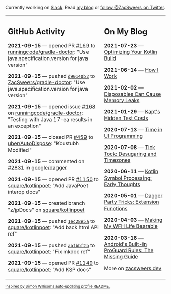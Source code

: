 Currently working on [Slack](https://slack.com/). Read [my blog](https://zacsweers.dev/) or [follow @ZacSweers on Twitter](https://twitter.com/ZacSweers).

<table><tr><td valign="top" width="60%">

## GitHub Activity
<!-- githubActivity starts -->
**2021-09-15** — opened PR [#169](https://api.github.com/repos/runningcode/gradle-doctor/pulls/169) to [runningcode/gradle-doctor](https://api.github.com/repos/runningcode/gradle-doctor): "Use java.specification.version for java version"

**2021-09-15** — pushed [`d90140b2`](https://github.com/ZacSweers/gradle-doctor/commit/d90140b27dca6b3751c0df0cce32340a9cde46fa) to [ZacSweers/gradle-doctor](https://api.github.com/repos/ZacSweers/gradle-doctor): "Use java.specification.version for java version"

**2021-09-15** — opened issue [#168](https://api.github.com/repos/runningcode/gradle-doctor/issues/168) on [runningcode/gradle-doctor](https://api.github.com/repos/runningcode/gradle-doctor): "Testing with Java 17-ea results in an exception"

**2021-09-15** — closed PR [#459](https://api.github.com/repos/uber/AutoDispose/pulls/459) to [uber/AutoDispose](https://api.github.com/repos/uber/AutoDispose): "Koustubh Modified"

**2021-09-15** — commented on [#2831](https://github.com/google/dagger/pull/2831#issuecomment-919717460) in [google/dagger](https://api.github.com/repos/google/dagger)

**2021-09-15** — opened PR [#1150](https://api.github.com/repos/square/kotlinpoet/pulls/1150) to [square/kotlinpoet](https://api.github.com/repos/square/kotlinpoet): "Add JavaPoet interop docs"

**2021-09-15** — created branch "z/jpDocs" on [square/kotlinpoet](https://api.github.com/repos/square/kotlinpoet)

**2021-09-15** — pushed [`1ec28e5a`](https://github.com/square/kotlinpoet/commit/1ec28e5ad5f51b7ddbce6411555d39cd39ce4657) to [square/kotlinpoet](https://api.github.com/repos/square/kotlinpoet): "Add back html API ref"

**2021-09-15** — pushed [`abfbbf2b`](https://github.com/square/kotlinpoet/commit/abfbbf2b1607ff66a781f7be265c1411e9bbee2c) to [square/kotlinpoet](https://api.github.com/repos/square/kotlinpoet): "Fix mkdoc ref"

**2021-09-15** — opened PR [#1149](https://api.github.com/repos/square/kotlinpoet/pulls/1149) to [square/kotlinpoet](https://api.github.com/repos/square/kotlinpoet): "Add KSP docs"
<!-- githubActivity ends -->
</td><td valign="top" width="40%">

## On My Blog
<!-- blog starts -->
**2021-07-23** — [Optimizing Your Kotlin Build](https://www.zacsweers.dev/optimizing-your-kotlin-build/)

**2021-06-14** — [How I Work](https://www.zacsweers.dev/how-i-work/)

**2021-02-02** — [Disposables Can Cause Memory Leaks](https://www.zacsweers.dev/disposables-can-cause-memory-leaks/)

**2021-01-29** — [Kapt's Hidden Test Costs](https://www.zacsweers.dev/kapts-hidden-test-costs/)

**2020-07-13** — [Time in UI Programming](https://www.zacsweers.dev/time-in-ui/)

**2020-07-08** — [Tick Tock: Desugaring and Timezones](https://www.zacsweers.dev/ticktock-desugaring-timezones/)

**2020-06-11** — [Kotlin Symbol Processing: Early Thoughts](https://www.zacsweers.dev/kotlin-symbol-processor-early-thoughts/)

**2020-05-01** — [Dagger Party Tricks: Extension Functions](https://www.zacsweers.dev/dagger-party-tricks-extension-functions/)

**2020-04-03** — [Making My WFH Life Bearable](https://www.zacsweers.dev/making-wfh-life-bearable/)

**2020-03-16** — [Android's Built-in ProGuard Rules: The Missing Guide](https://www.zacsweers.dev/android-proguard-rules/)
<!-- blog ends -->
More on [zacsweers.dev](https://zacsweers.dev/)
</td></tr></table>

<sub><a href="https://simonwillison.net/2020/Jul/10/self-updating-profile-readme/">Inspired by Simon Willison's auto-updating profile README.</a></sub>